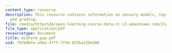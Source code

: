 ```yaml
---
content_type: resource
description: This resource contains information on sensory models, topic, and format
  and grading.
file: /media/https%3A/open-learning-course-data-rc.s3.amazonaws.com/21a-260-culture-embodiment-and-the-senses-fall-2005/797d9bfea5be477f7f94025ba138e508_midterm_pap.pdf
file_type: application/pdf
resourcetype: Document
title: midterm_pap.pdf
uid: 797d9bfe-a5be-477f-7f94-025ba138e508
---
```

